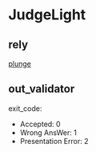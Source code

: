 # JudgeLight

## rely

[plunge](https://github.com/MeiK-h/plunge)


## out_validator

exit_code:
  - Accepted: 0
  - Wrong AnsWer: 1
  - Presentation Error: 2
